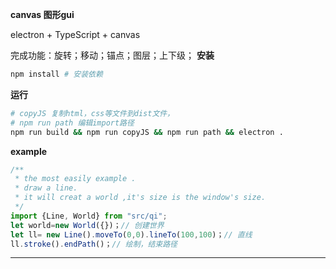 **canvas 图形gui**

electron + TypeScript + canvas

完成功能：旋转；移动；锚点；图层；上下级；
**安装**
```bash
npm install # 安装依赖
```
**运行**
```bash
# copyJS 复制html，css等文件到dist文件，
# npm run path 编辑import路径 
npm run build && npm run copyJS && npm run path && electron .
```
**example**
```TypeScript
/**
 * the most easily example .
 * draw a line.
 * it will creat a world ,it's size is the window's size.
 */
import {Line, World} from "src/qi";
let world=new World({})；// 创建世界
let ll= new Line().moveTo(0,0).lineTo(100,100)；// 直线
ll.stroke().endPath()；// 绘制，结束路径
```
***

